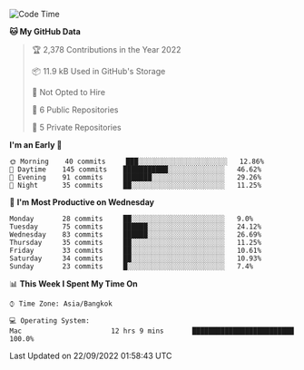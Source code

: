 <!--START_SECTION:waka-->
![Code Time](http://img.shields.io/badge/Code%20Time-1%2C432%20hrs%2046%20mins-blue)

**🐱 My GitHub Data** 

> 🏆 2,378 Contributions in the Year 2022
 > 
> 📦 11.9 kB Used in GitHub's Storage 
 > 
> 🚫 Not Opted to Hire
 > 
> 📜 6 Public Repositories 
 > 
> 🔑 5 Private Repositories  
 > 
**I'm an Early 🐤** 

```text
🌞 Morning    40 commits     ███░░░░░░░░░░░░░░░░░░░░░░   12.86% 
🌆 Daytime    145 commits    ███████████░░░░░░░░░░░░░░   46.62% 
🌃 Evening    91 commits     ███████░░░░░░░░░░░░░░░░░░   29.26% 
🌙 Night      35 commits     ██░░░░░░░░░░░░░░░░░░░░░░░   11.25%

```
📅 **I'm Most Productive on Wednesday** 

```text
Monday       28 commits     ██░░░░░░░░░░░░░░░░░░░░░░░   9.0% 
Tuesday      75 commits     ██████░░░░░░░░░░░░░░░░░░░   24.12% 
Wednesday    83 commits     ██████░░░░░░░░░░░░░░░░░░░   26.69% 
Thursday     35 commits     ██░░░░░░░░░░░░░░░░░░░░░░░   11.25% 
Friday       33 commits     ██░░░░░░░░░░░░░░░░░░░░░░░   10.61% 
Saturday     34 commits     ██░░░░░░░░░░░░░░░░░░░░░░░   10.93% 
Sunday       23 commits     █░░░░░░░░░░░░░░░░░░░░░░░░   7.4%

```


📊 **This Week I Spent My Time On** 

```text
⌚︎ Time Zone: Asia/Bangkok

💻 Operating System: 
Mac                      12 hrs 9 mins       █████████████████████████   100.0%

```


 Last Updated on 22/09/2022 01:58:43 UTC
<!--END_SECTION:waka-->